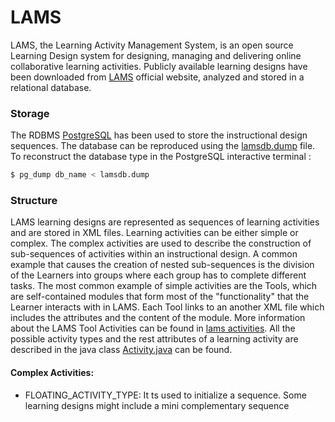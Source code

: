 # LAMS
LAMS, the Learning Activity Management System, is an open source Learning Design system for designing, managing and delivering online collaborative learning activities. Publicly available learning designs have been downloaded from [LAMS](https://lamscommunity.org/register/?return%5furl=%2fdotlrn%2findex) official website, analyzed and stored in a relational database.

### Storage 
The RDBMS [PostgreSQL](https://www.postgresql.org/) has been used to store the instructional design sequences. The database can be reproduced using the [lamsdb.dump](https://github.com/fanagnou/LAMS/blob/master/lamsdb.dump) file.
To reconstruct the database type in the PostgreSQL interactive terminal : 

```bash
$ pg_dump db_name < lamsdb.dump
```

### Structure
LAMS learning designs are represented as sequences of learning activities and are stored in XML files. Learning activities can be either simple or complex. The complex activities are used to describe the construction of sub-sequences of activities within an instructional design. A common example that causes the creation of nested sub-sequences is the division of the Learners into groups where each group has to complete different tasks. The most common example of simple activities are the Tools, which are self-contained modules that form most of the "functionality" that the Learner interacts with in LAMS. Each Tool links to an another XML file which includes the attributes and the content of the module. More information about the LAMS Tool Activities can be found in [lams activities](https://wiki.lamsfoundation.org/display/lamsdocs/Activities). All the possible activity types and the rest attributes of a learning activity are described in the java class [Activity.java](https://github.com/lamsfoundation/lams/blob/master/lams_common/src/java/org/lamsfoundation/lams/learningdesign/Activity.java) can be found.
<br>
#### Complex Activities:
<ul>
    <li>FLOATING_ACTIVITY_TYPE: It ts used to initialize a sequence. Some learning designs might include a mini complementary sequence</li>
</ul>
